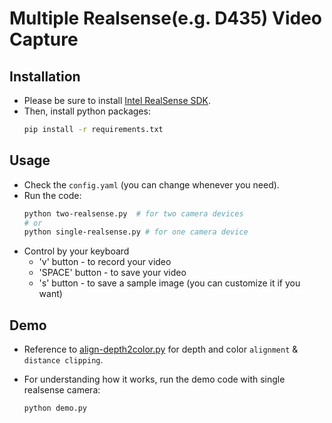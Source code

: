 # Multiple Realsense(e.g. D435) Video Capture 



## Installation 

* Please be sure to install [Intel RealSense SDK](https://github.com/IntelRealSense/librealsense/releases).
* Then, install python packages: 
    ``` bash 
    pip install -r requirements.txt
    ```



## Usage 

* Check the ```config.yaml``` (you can change whenever you need). 
* Run the code:
    ```bash
    python two-realsense.py  # for two camera devices 
    # or 
    python single-realsense.py # for one camera device 
    ```
* Control by your keyboard
    * 'v' button - to record your video 
    * 'SPACE' button - to save your video 
    * 's' button - to save a sample image (you can customize it if you want)



## Demo 

* Reference to [align-depth2color.py](https://github.com/IntelRealSense/librealsense/blob/master/wrappers/python/examples/align-depth2color.py) for depth and color ```alignment``` & ```distance clipping```. 

* For understanding how it works, run the demo code with single realsense camera: 

  ```
  python demo.py 
  ```

  